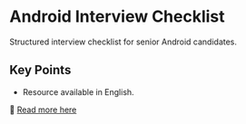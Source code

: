 # Android Interview Checklist

Structured interview checklist for senior Android candidates.

## Key Points
- Resource available in English.

📖 [Read more here](https://docs.example.com/hiring/android-interview-checklist)
